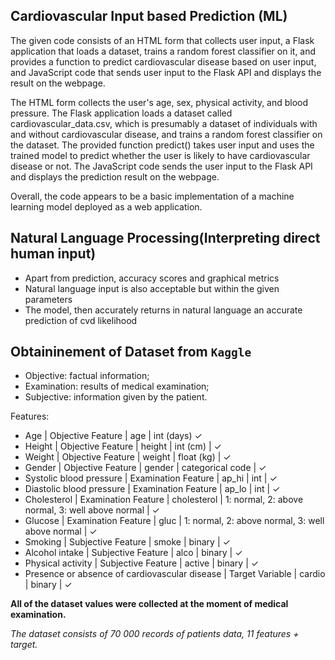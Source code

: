 ## Cardiovascular Input based Prediction (ML)
The given code consists of an HTML form that collects user input, a Flask application that loads a dataset, trains a random forest classifier on it, and provides a function to predict cardiovascular disease based on user input, and JavaScript code that sends user input to the Flask API and displays the result on the webpage.

The HTML form collects the user's age, sex, physical activity, and blood pressure. The Flask application loads a dataset called cardiovascular_data.csv, which is presumably a dataset of individuals with and without cardiovascular disease, and trains a random forest classifier on the dataset. The provided function predict() takes user input and uses the trained model to predict whether the user is likely to have cardiovascular disease or not. The JavaScript code sends the user input to the Flask API and displays the prediction result on the webpage.

Overall, the code appears to be a basic implementation of a machine learning model deployed as a web application.

## Natural Language Processing(Interpreting direct human input)
- Apart from prediction, accuracy scores and graphical metrics
- Natural language input is also acceptable but within the given parameters
- The model, then accurately returns in natural language an accurate prediction of cvd likelihood

## Obtaininement of Dataset from `Kaggle`

- Objective: factual information;
- Examination: results of medical examination;
- Subjective: information given by the patient.

Features:

- Age | Objective Feature | age | int (days) ✓
- Height | Objective Feature | height | int (cm) | ✓
- Weight | Objective Feature | weight | float (kg) | ✓
- Gender | Objective Feature | gender | categorical code | ✓
- Systolic blood pressure | Examination Feature | ap_hi | int | ✓
- Diastolic blood pressure | Examination Feature | ap_lo | int | ✓
- Cholesterol | Examination Feature | cholesterol | 1: normal, 2: above normal, 3: well above normal | ✓
- Glucose | Examination Feature | gluc | 1: normal, 2: above normal, 3: well above normal | ✓
- Smoking | Subjective Feature | smoke | binary | ✓
- Alcohol intake | Subjective Feature | alco | binary | ✓
- Physical activity | Subjective Feature | active | binary | ✓
- Presence or absence of cardiovascular disease | Target Variable | cardio | binary | ✓

**All of the dataset values were collected at the moment of medical examination.**

_The dataset consists of 70 000 records of patients data, 11 features + target._